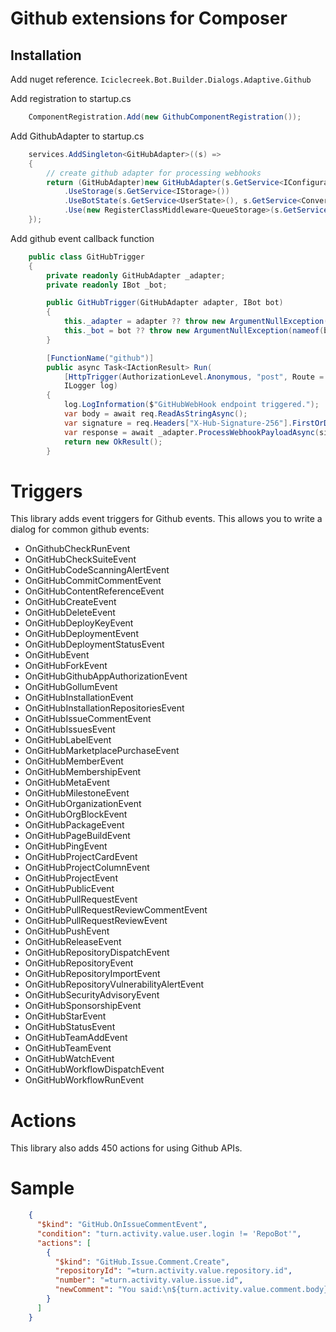 # Github extensions for Composer

## Installation
Add nuget reference.
```Iciclecreek.Bot.Builder.Dialogs.Adaptive.Github```

Add registration to startup.cs
```cs
    ComponentRegistration.Add(new GithubComponentRegistration());
```

Add GithubAdapter to startup.cs
```cs
    services.AddSingleton<GitHubAdapter>((s) =>
    {
        // create github adapter for processing webhooks
        return (GitHubAdapter)new GitHubAdapter(s.GetService<IConfiguration>())
            .UseStorage(s.GetService<IStorage>())
            .UseBotState(s.GetService<UserState>(), s.GetService<ConversationState>())
            .Use(new RegisterClassMiddleware<QueueStorage>(s.GetService<QueueStorage>()));
    });
```

Add github event callback function 
```cs
    public class GitHubTrigger
    {
        private readonly GitHubAdapter _adapter;
        private readonly IBot _bot;

        public GitHubTrigger(GitHubAdapter adapter, IBot bot)
        {
            this._adapter = adapter ?? throw new ArgumentNullException(nameof(adapter));
            this._bot = bot ?? throw new ArgumentNullException(nameof(bot));
        }

        [FunctionName("github")]
        public async Task<IActionResult> Run(
            [HttpTrigger(AuthorizationLevel.Anonymous, "post", Route = null)] HttpRequest req,
            ILogger log)
        {
            log.LogInformation($"GitHubWebHook endpoint triggered.");
            var body = await req.ReadAsStringAsync();
            var signature = req.Headers["X-Hub-Signature-256"].FirstOrDefault();
            var response = await _adapter.ProcessWebhookPayloadAsync(signature, body, _bot.OnTurnAsync, default(CancellationToken)).ConfigureAwait(false);
            return new OkResult();
        }
```


# Triggers
This library adds event triggers for Github events.  This allows you to write a dialog for common github events:
* OnGithubCheckRunEvent 
* OnGitHubCheckSuiteEvent 
* OnGitHubCodeScanningAlertEvent 
* OnGitHubCommitCommentEvent 
* OnGitHubContentReferenceEvent 
* OnGitHubCreateEvent 
* OnGitHubDeleteEvent 
* OnGitHubDeployKeyEvent 
* OnGitHubDeploymentEvent 
* OnGitHubDeploymentStatusEvent 
* OnGitHubEvent 
* OnGitHubForkEvent 
* OnGitHubGithubAppAuthorizationEvent 
* OnGitHubGollumEvent 
* OnGitHubInstallationEvent 
* OnGitHubInstallationRepositoriesEvent 
* OnGitHubIssueCommentEvent 
* OnGitHubIssuesEvent 
* OnGitHubLabelEvent 
* OnGitHubMarketplacePurchaseEvent 
* OnGitHubMemberEvent 
* OnGitHubMembershipEvent 
* OnGitHubMetaEvent 
* OnGitHubMilestoneEvent 
* OnGitHubOrganizationEvent 
* OnGitHubOrgBlockEvent 
* OnGitHubPackageEvent 
* OnGitHubPageBuildEvent 
* OnGitHubPingEvent 
* OnGitHubProjectCardEvent 
* OnGitHubProjectColumnEvent 
* OnGitHubProjectEvent 
* OnGitHubPublicEvent 
* OnGitHubPullRequestEvent 
* OnGitHubPullRequestReviewCommentEvent 
* OnGitHubPullRequestReviewEvent 
* OnGitHubPushEvent 
* OnGitHubReleaseEvent 
* OnGitHubRepositoryDispatchEvent 
* OnGitHubRepositoryEvent 
* OnGitHubRepositoryImportEvent 
* OnGitHubRepositoryVulnerabilityAlertEvent 
* OnGitHubSecurityAdvisoryEvent 
* OnGitHubSponsorshipEvent 
* OnGitHubStarEvent 
* OnGitHubStatusEvent 
* OnGitHubTeamAddEvent 
* OnGitHubTeamEvent 
* OnGitHubWatchEvent 
* OnGitHubWorkflowDispatchEvent 
* OnGitHubWorkflowRunEvent 

# Actions
This library also adds 450 actions for using Github APIs. 

# Sample
```json
    {
      "$kind": "GitHub.OnIssueCommentEvent",
      "condition": "turn.activity.value.user.login != 'RepoBot'",
      "actions": [
        {
          "$kind": "GitHub.Issue.Comment.Create",
          "repositoryId": "=turn.activity.value.repository.id",
          "number": "=turn.activity.value.issue.id",
          "newComment": "You said:\n${turn.activity.value.comment.body}"
        }
      ]
    }
```
